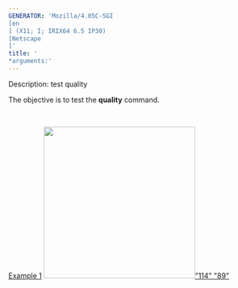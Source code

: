 ```yaml
---
GENERATOR: 'Mozilla/4.05C-SGI 
[en
] (X11; I; IRIX64 6.5 IP30) 
[Netscape
]'
title: '
*arguments:'
---
```


 Description: test quality

   The objective is to test the **quality** command.

    

   [Example 1](description_qual.md)
   [<img height="300" width="300" src="/assets/images/qual1_tn.gif">"114"
   "89"](description_qual.md)
